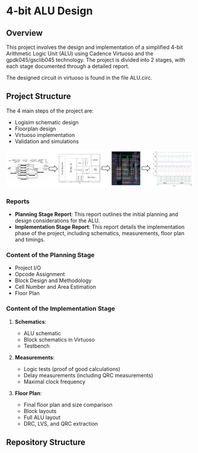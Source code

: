 # 4-bit ALU Design

## Overview

This project involves the design and implementation of a simplified 4-bit Arithmetic Logic Unit (ALU) using Cadence Virtuoso and the gpdk045/gsclib045 technology. The project is divided into 2 stages, with each stage documented through a detailed report.

The designed circuit in virtuoso is found in the file ALU.circ.

## Project Structure
The 4 main steps of the project are:
- Logisim schematic design
- Floorplan design
- Virtuoso implementation
- Validation and simulations

![Wrokflow](workflow.png)

### Reports

- **Planning Stage Report**: This report outlines the initial planning and design considerations for the ALU.
- **Implementation Stage Report**: This report details the implementation phase of the project, including schematics, measurements, floor plan and timings.

### Content of the Planning Stage
   - Project I/O
   - Opcode Assignment
   - Block Design and Methodology
   - Cell Number and Area Estimation
   - Floor Plan

### Content of the Implementation Stage

1. **Schematics**:
   - ALU schematic
   - Block schematics in Virtuoso
   - Testbench

2. **Measurements**:
   - Logic tests (proof of good calculations)
   - Delay measurements (including QRC measurements)
   - Maximal clock frequency

3. **Floor Plan**:
   - Final floor plan and size comparison
   - Block layouts
   - Full ALU layout
   - DRC, LVS, and QRC extraction

## Repository Structure

